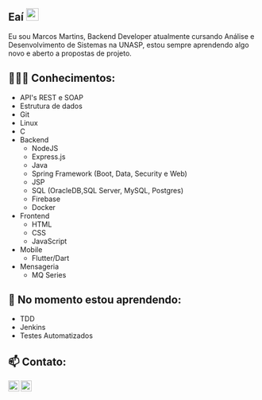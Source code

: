 
## Eaí <img src="https://media.giphy.com/media/hvRJCLFzcasrR4ia7z/giphy.gif" width="25px">

Eu sou Marcos Martins, Backend Developer atualmente cursando Análise e Desenvolvimento de Sistemas na UNASP, estou sempre aprendendo algo novo e aberto a propostas de projeto.




##  👨🏽‍💻 Conhecimentos: 
- API's REST e SOAP
- Estrutura de dados
- Git
- Linux
- C
- Backend
  - NodeJS
  - Express.js
  - Java
  - Spring Framework (Boot, Data, Security e Web)
  - JSP
  - SQL (OracleDB,SQL Server, MySQL, Postgres)
  - Firebase
  - Docker
- Frontend
  - HTML
  - CSS
  - JavaScript
- Mobile
  - Flutter/Dart
- Mensageria
  - MQ Series


## 🌱 No momento estou aprendendo: 

- TDD
- Jenkins
- Testes Automatizados

## 📫 Contato: 
<div>
<a href="https://www.linkedin.com/in/xMartinezZz/">
  <img align="left" width="22px" src="https://cdn.jsdelivr.net/npm/simple-icons@v3/icons/linkedin.svg" />
<a href="mailto:marcos_36ma@hotmail.com">
  <img align="left" width="22px" src="https://cdn.jsdelivr.net/npm/simple-icons@3.12.4/icons/gmail.svg" />
</div>

